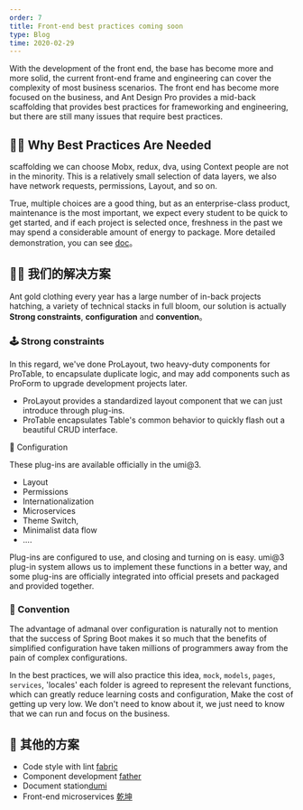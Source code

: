 ```yaml
---
order: 7
title: Front-end best practices coming soon
type: Blog
time: 2020-02-29
---
```


With the development of the front end, the base has become more and more solid, the current front-end frame and engineering can cover the complexity of most business scenarios. The front end has become more focused on the business, and Ant Design Pro provides a mid-back scaffolding that provides best practices for frameworking and engineering, but there are still many issues that require best practices.

## 🤷‍♂️ Why Best Practices Are Needed

scaffolding we can choose Mobx, redux, dva, using Context people are not in the minority. This is a relatively small selection of data layers, we also have network requests, permissions, Layout, and so on.

True, multiple choices are a good thing, but as an enterprise-class product, maintenance is the most important, we expect every student to be quick to get started, and if each project is selected once, freshness in the past we may spend a considerable amount of energy to package. More detailed demonstration, you can see [doc](https://zhuanlan.zhihu.com/p/94949118?from_voters_page=true)。

## 🏄‍♂️ 我们的解决方案

Ant gold clothing every year has a large number of in-back projects hatching, a variety of technical stacks in full bloom, our solution is actually   **Strong constraints**, **configuration** and **convention**。

### 🕹 Strong constraints

In this regard, we've done ProLayout, two heavy-duty components for ProTable, to encapsulate duplicate logic, and may add components such as ProForm to upgrade development projects later.

- ProLayout provides a standardized layout component that we can just introduce through plug-ins.
- ProTable encapsulates Table's common behavior to quickly flash out a beautiful CRUD interface.

🔩 Configuration

These plug-ins are available officially in the umi@3.

- Layout
- Permissions
- Internationalization
- Microservices
- Theme Switch,
- Minimalist data flow
- ....

Plug-ins are configured to use, and closing and turning on is easy. umi@3 plug-in system allows us to implement these functions in a better way, and some plug-ins are officially integrated into official presets and packaged and provided together.

### 🧬 Convention

The advantage of admanal over configuration is naturally not to mention that the success of Spring Boot makes it so much that the benefits of simplified configuration have taken millions of programmers away from the pain of complex configurations.

In the best practices, we will also practice this idea, `mock`, `models`, `pages`, `services`, 'locales' each folder is agreed to represent the relevant functions, which can greatly reduce learning costs and configuration, Make the cost of getting up very low. We don't need to know about it, we just need to know that we can run and focus on the business.

## 🛒 其他的方案

- Code style with lint [fabric](https://github.com/umijs/fabric/)
- Component development [father](https://github.com/umijs/father)
- Document station[dumi](https://github.com/umijs/dumi)
- Front-end microservices [乾坤](https://github.com/umijs/qiankun)
